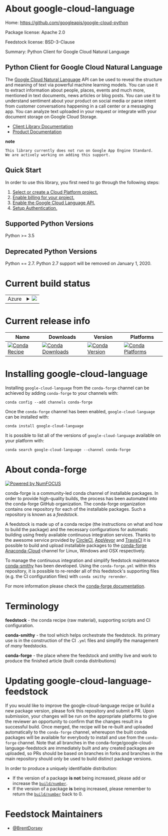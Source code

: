 About google-cloud-language
===========================

Home: https://github.com/googleapis/google-cloud-python

Package license: Apache 2.0

Feedstock license: BSD-3-Clause

Summary: Python Client for Google Cloud Natural Language

Python Client for Google Cloud Natural Language
-------------------------

The [Google Cloud Natural Language](https://cloud.google.com/natural-language/) API can be used to reveal the
structure and meaning of text via powerful machine
learning models. You can use it to extract information about
people, places, events and much more, mentioned in text documents,
news articles or blog posts. You can use it to understand
sentiment about your product on social media or parse intent from
customer conversations happening in a call center or a messaging
app. You can analyze text uploaded in your request or integrate
with your document storage on Google Cloud Storage.

- [Client Library Documentation](https://googleapis.github.io/google-cloud-python/latest/language/index.html)
- [Product Documentation](https://cloud.google.com/language/docs)

**note**

    This library currently does not run on Google App Engine Standard.
    We are actively working on adding this support.

Quick Start
-----------

In order to use this library, you first need to go through the following steps:

1. [Select or create a Cloud Platform project.](https://console.cloud.google.com/project)
2. [Enable billing for your project.](https://cloud.google.com/billing/docs/how-to/modify-project#enable_billing_for_a_project)
3. [Enable the Google Cloud Language API.](https://cloud.google.com/natural-language)
4. [Setup Authentication.](https://googleapis.github.io/google-cloud-python/latest/core/auth.html)

Supported Python Versions
-----------
Python >= 3.5

Deprecated Python Versions
-----------
Python == 2.7. Python 2.7 support will be removed on January 1, 2020.


Current build status
====================


<table>
    
  <tr>
    <td>Azure</td>
    <td>
      <details>
        <summary>
          <a href="https://dev.azure.com/conda-forge/feedstock-builds/_build/latest?definitionId=6611&branchName=master">
            <img src="https://dev.azure.com/conda-forge/feedstock-builds/_apis/build/status/google-cloud-language-feedstock?branchName=master">
          </a>
        </summary>
        <table>
          <thead><tr><th>Variant</th><th>Status</th></tr></thead>
          <tbody><tr>
              <td>linux_64_python3.6.____73_pypy</td>
              <td>
                <a href="https://dev.azure.com/conda-forge/feedstock-builds/_build/latest?definitionId=6611&branchName=master">
                  <img src="https://dev.azure.com/conda-forge/feedstock-builds/_apis/build/status/google-cloud-language-feedstock?branchName=master&jobName=linux&configuration=linux_64_python3.6.____73_pypy" alt="variant">
                </a>
              </td>
            </tr><tr>
              <td>linux_64_python3.6.____cpython</td>
              <td>
                <a href="https://dev.azure.com/conda-forge/feedstock-builds/_build/latest?definitionId=6611&branchName=master">
                  <img src="https://dev.azure.com/conda-forge/feedstock-builds/_apis/build/status/google-cloud-language-feedstock?branchName=master&jobName=linux&configuration=linux_64_python3.6.____cpython" alt="variant">
                </a>
              </td>
            </tr><tr>
              <td>linux_64_python3.7.____cpython</td>
              <td>
                <a href="https://dev.azure.com/conda-forge/feedstock-builds/_build/latest?definitionId=6611&branchName=master">
                  <img src="https://dev.azure.com/conda-forge/feedstock-builds/_apis/build/status/google-cloud-language-feedstock?branchName=master&jobName=linux&configuration=linux_64_python3.7.____cpython" alt="variant">
                </a>
              </td>
            </tr><tr>
              <td>linux_64_python3.8.____cpython</td>
              <td>
                <a href="https://dev.azure.com/conda-forge/feedstock-builds/_build/latest?definitionId=6611&branchName=master">
                  <img src="https://dev.azure.com/conda-forge/feedstock-builds/_apis/build/status/google-cloud-language-feedstock?branchName=master&jobName=linux&configuration=linux_64_python3.8.____cpython" alt="variant">
                </a>
              </td>
            </tr><tr>
              <td>osx_64_python3.6.____73_pypy</td>
              <td>
                <a href="https://dev.azure.com/conda-forge/feedstock-builds/_build/latest?definitionId=6611&branchName=master">
                  <img src="https://dev.azure.com/conda-forge/feedstock-builds/_apis/build/status/google-cloud-language-feedstock?branchName=master&jobName=osx&configuration=osx_64_python3.6.____73_pypy" alt="variant">
                </a>
              </td>
            </tr><tr>
              <td>osx_64_python3.6.____cpython</td>
              <td>
                <a href="https://dev.azure.com/conda-forge/feedstock-builds/_build/latest?definitionId=6611&branchName=master">
                  <img src="https://dev.azure.com/conda-forge/feedstock-builds/_apis/build/status/google-cloud-language-feedstock?branchName=master&jobName=osx&configuration=osx_64_python3.6.____cpython" alt="variant">
                </a>
              </td>
            </tr><tr>
              <td>osx_64_python3.7.____cpython</td>
              <td>
                <a href="https://dev.azure.com/conda-forge/feedstock-builds/_build/latest?definitionId=6611&branchName=master">
                  <img src="https://dev.azure.com/conda-forge/feedstock-builds/_apis/build/status/google-cloud-language-feedstock?branchName=master&jobName=osx&configuration=osx_64_python3.7.____cpython" alt="variant">
                </a>
              </td>
            </tr><tr>
              <td>osx_64_python3.8.____cpython</td>
              <td>
                <a href="https://dev.azure.com/conda-forge/feedstock-builds/_build/latest?definitionId=6611&branchName=master">
                  <img src="https://dev.azure.com/conda-forge/feedstock-builds/_apis/build/status/google-cloud-language-feedstock?branchName=master&jobName=osx&configuration=osx_64_python3.8.____cpython" alt="variant">
                </a>
              </td>
            </tr><tr>
              <td>win_64_python3.6.____cpython</td>
              <td>
                <a href="https://dev.azure.com/conda-forge/feedstock-builds/_build/latest?definitionId=6611&branchName=master">
                  <img src="https://dev.azure.com/conda-forge/feedstock-builds/_apis/build/status/google-cloud-language-feedstock?branchName=master&jobName=win&configuration=win_64_python3.6.____cpython" alt="variant">
                </a>
              </td>
            </tr><tr>
              <td>win_64_python3.7.____cpython</td>
              <td>
                <a href="https://dev.azure.com/conda-forge/feedstock-builds/_build/latest?definitionId=6611&branchName=master">
                  <img src="https://dev.azure.com/conda-forge/feedstock-builds/_apis/build/status/google-cloud-language-feedstock?branchName=master&jobName=win&configuration=win_64_python3.7.____cpython" alt="variant">
                </a>
              </td>
            </tr><tr>
              <td>win_64_python3.8.____cpython</td>
              <td>
                <a href="https://dev.azure.com/conda-forge/feedstock-builds/_build/latest?definitionId=6611&branchName=master">
                  <img src="https://dev.azure.com/conda-forge/feedstock-builds/_apis/build/status/google-cloud-language-feedstock?branchName=master&jobName=win&configuration=win_64_python3.8.____cpython" alt="variant">
                </a>
              </td>
            </tr>
          </tbody>
        </table>
      </details>
    </td>
  </tr>
</table>

Current release info
====================

| Name | Downloads | Version | Platforms |
| --- | --- | --- | --- |
| [![Conda Recipe](https://img.shields.io/badge/recipe-google--cloud--language-green.svg)](https://anaconda.org/conda-forge/google-cloud-language) | [![Conda Downloads](https://img.shields.io/conda/dn/conda-forge/google-cloud-language.svg)](https://anaconda.org/conda-forge/google-cloud-language) | [![Conda Version](https://img.shields.io/conda/vn/conda-forge/google-cloud-language.svg)](https://anaconda.org/conda-forge/google-cloud-language) | [![Conda Platforms](https://img.shields.io/conda/pn/conda-forge/google-cloud-language.svg)](https://anaconda.org/conda-forge/google-cloud-language) |

Installing google-cloud-language
================================

Installing `google-cloud-language` from the `conda-forge` channel can be achieved by adding `conda-forge` to your channels with:

```
conda config --add channels conda-forge
```

Once the `conda-forge` channel has been enabled, `google-cloud-language` can be installed with:

```
conda install google-cloud-language
```

It is possible to list all of the versions of `google-cloud-language` available on your platform with:

```
conda search google-cloud-language --channel conda-forge
```


About conda-forge
=================

[![Powered by NumFOCUS](https://img.shields.io/badge/powered%20by-NumFOCUS-orange.svg?style=flat&colorA=E1523D&colorB=007D8A)](http://numfocus.org)

conda-forge is a community-led conda channel of installable packages.
In order to provide high-quality builds, the process has been automated into the
conda-forge GitHub organization. The conda-forge organization contains one repository
for each of the installable packages. Such a repository is known as a *feedstock*.

A feedstock is made up of a conda recipe (the instructions on what and how to build
the package) and the necessary configurations for automatic building using freely
available continuous integration services. Thanks to the awesome service provided by
[CircleCI](https://circleci.com/), [AppVeyor](https://www.appveyor.com/)
and [TravisCI](https://travis-ci.com/) it is possible to build and upload installable
packages to the [conda-forge](https://anaconda.org/conda-forge)
[Anaconda-Cloud](https://anaconda.org/) channel for Linux, Windows and OSX respectively.

To manage the continuous integration and simplify feedstock maintenance
[conda-smithy](https://github.com/conda-forge/conda-smithy) has been developed.
Using the ``conda-forge.yml`` within this repository, it is possible to re-render all of
this feedstock's supporting files (e.g. the CI configuration files) with ``conda smithy rerender``.

For more information please check the [conda-forge documentation](https://conda-forge.org/docs/).

Terminology
===========

**feedstock** - the conda recipe (raw material), supporting scripts and CI configuration.

**conda-smithy** - the tool which helps orchestrate the feedstock.
                   Its primary use is in the construction of the CI ``.yml`` files
                   and simplify the management of *many* feedstocks.

**conda-forge** - the place where the feedstock and smithy live and work to
                  produce the finished article (built conda distributions)


Updating google-cloud-language-feedstock
========================================

If you would like to improve the google-cloud-language recipe or build a new
package version, please fork this repository and submit a PR. Upon submission,
your changes will be run on the appropriate platforms to give the reviewer an
opportunity to confirm that the changes result in a successful build. Once
merged, the recipe will be re-built and uploaded automatically to the
`conda-forge` channel, whereupon the built conda packages will be available for
everybody to install and use from the `conda-forge` channel.
Note that all branches in the conda-forge/google-cloud-language-feedstock are
immediately built and any created packages are uploaded, so PRs should be based
on branches in forks and branches in the main repository should only be used to
build distinct package versions.

In order to produce a uniquely identifiable distribution:
 * If the version of a package **is not** being increased, please add or increase
   the [``build/number``](https://conda.io/docs/user-guide/tasks/build-packages/define-metadata.html#build-number-and-string).
 * If the version of a package **is** being increased, please remember to return
   the [``build/number``](https://conda.io/docs/user-guide/tasks/build-packages/define-metadata.html#build-number-and-string)
   back to 0.

Feedstock Maintainers
=====================

* [@BrentDorsey](https://github.com/BrentDorsey/)

